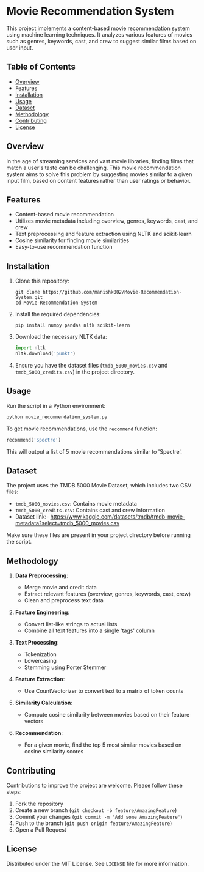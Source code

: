# Movie Recommendation System

This project implements a content-based movie recommendation system using machine learning techniques. It analyzes various features of movies such as genres, keywords, cast, and crew to suggest similar films based on user input.

## Table of Contents
- [Overview](#overview)
- [Features](#features)
- [Installation](#installation)
- [Usage](#usage)
- [Dataset](#dataset)
- [Methodology](#methodology)
- [Contributing](#contributing)
- [License](#license)

## Overview

In the age of streaming services and vast movie libraries, finding films that match a user's taste can be challenging. This movie recommendation system aims to solve this problem by suggesting movies similar to a given input film, based on content features rather than user ratings or behavior.

## Features

- Content-based movie recommendation
- Utilizes movie metadata including overview, genres, keywords, cast, and crew
- Text preprocessing and feature extraction using NLTK and scikit-learn
- Cosine similarity for finding movie similarities
- Easy-to-use recommendation function

## Installation

1. Clone this repository:
   ```
   git clone https://github.com/manishk002/Movie-Recommendation-System.git
   cd Movie-Recommendation-System
   ```

2. Install the required dependencies:
   ```
   pip install numpy pandas nltk scikit-learn
   ```

3. Download the necessary NLTK data:
   ```python
   import nltk
   nltk.download('punkt')
   ```

4. Ensure you have the dataset files (`tmdb_5000_movies.csv` and `tmdb_5000_credits.csv`) in the project directory.

## Usage

Run the script in a Python environment:

```python
python movie_recommendation_system.py
```

To get movie recommendations, use the `recommend` function:

```python
recommend('Spectre')
```

This will output a list of 5 movie recommendations similar to 'Spectre'.

## Dataset

The project uses the TMDB 5000 Movie Dataset, which includes two CSV files:
- `tmdb_5000_movies.csv`: Contains movie metadata
- `tmdb_5000_credits.csv`: Contains cast and crew information
- Dataset link:- https://www.kaggle.com/datasets/tmdb/tmdb-movie-metadata?select=tmdb_5000_movies.csv

Make sure these files are present in your project directory before running the script.

## Methodology

1. **Data Preprocessing**: 
   - Merge movie and credit data
   - Extract relevant features (overview, genres, keywords, cast, crew)
   - Clean and preprocess text data

2. **Feature Engineering**:
   - Convert list-like strings to actual lists
   - Combine all text features into a single 'tags' column

3. **Text Processing**:
   - Tokenization
   - Lowercasing
   - Stemming using Porter Stemmer

4. **Feature Extraction**:
   - Use CountVectorizer to convert text to a matrix of token counts

5. **Similarity Calculation**:
   - Compute cosine similarity between movies based on their feature vectors

6. **Recommendation**:
   - For a given movie, find the top 5 most similar movies based on cosine similarity scores

## Contributing

Contributions to improve the project are welcome. Please follow these steps:

1. Fork the repository
2. Create a new branch (`git checkout -b feature/AmazingFeature`)
3. Commit your changes (`git commit -m 'Add some AmazingFeature'`)
4. Push to the branch (`git push origin feature/AmazingFeature`)
5. Open a Pull Request

## License

Distributed under the MIT License. See `LICENSE` file for more information.

